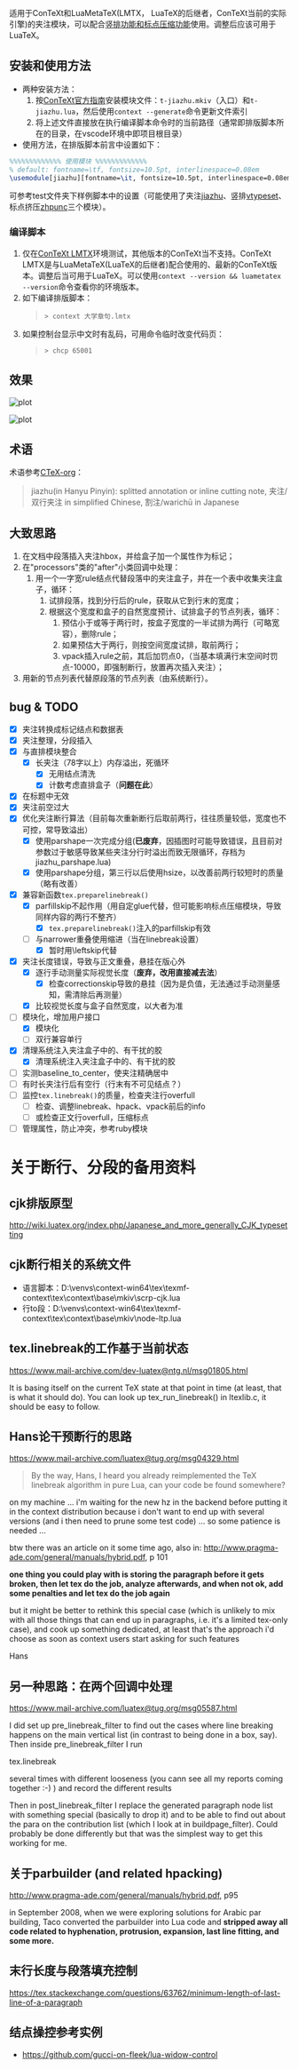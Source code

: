适用于ConTeXt和LuaMetaTeX(LMTX， LuaTeX的后继者，ConTeXt当前的实际引擎)的夹注模块，可以配合[竖排功能和标点压缩功能](https://blog.xiiigame.com/2022-02-15-ConTeXt-LMTX%E4%B8%AD%E6%96%87%E7%AB%96%E6%8E%92%E6%8F%92%E4%BB%B6/)使用。调整后应该可用于LuaTeX。

## 安装和使用方法

* 两种安装方法：
    1. 按[ConTeXt官方指南](https://wiki.contextgarden.net/Modules)安装模块文件：`t-jiazhu.mkiv`（入口）和`t-jiazhu.lua`，然后使用`context --generate`命令更新文件索引
    1. 将上述文件直接放在执行编译脚本命令时的当前路径（通常即排版脚本所在的目录，在vscode环境中即项目根目录）
* 使用方法，在排版脚本前言中设置如下：

```latex
%%%%%%%%%%%%% 使用模块 %%%%%%%%%%%%%
% default: fontname=\tf, fontsize=10.5pt, interlinespace=0.08em
\usemodule[jiazhu][fontname=\it, fontsize=10.5pt, interlinespace=0.08em]

```

可参考test文件夹下样例脚本中的设置（可能使用了夹注[jiazhu](https://github.com/Fusyong/jiazhu)、竖排[vtypeset](https://github.com/Fusyong/vertical-typesetting)、标点挤压[zhpunc](https://github.com/Fusyong/zhpunc)三个模块）。

### 编译脚本

1. 仅在[ConTeXt LMTX](https://wiki.contextgarden.net/Installation)环境测试，其他版本的ConTeXt当不支持。ConTeXt LMTX是与LuaMetaTeX(LuaTeX的后继者)配合使用的、最新的ConTeXt版本。调整后当可用于LuaTeX。可以使用`context --version && luametatex --version`命令查看你的环境版本。
1. 如下编译排版脚本：
    >```shell
    >> context 大学章句.lmtx
    >```
1. 如果控制台显示中文时有乱码，可用命令临时改变代码页：
    >```shell
    >> chcp 65001
    >```

## 效果


![plot](https://blog.xiiigame.com/img/2022-02-15-ConTeXt-LMTX中文竖排插件/vtypesetting_callback_1.jpg)

![plot](https://blog.xiiigame.com/img/2022-02-15-ConTeXt-LMTX中文竖排插件/vtypesetting_callback_2.jpg)


## 术语

术语参考[CTeX-org](https://github.com/CTeX-org/ctex-kit/blob/master/jiazhu/jiazhu.dtx)：

> jiazhu(in Hanyu Pinyin): splitted annotation or
inline cutting note, 夹注/双行夹注 in simplified Chinese, 割注/warichū in Japanese

## 大致思路

1. 在文档中段落插入夹注hbox，并给盒子加一个属性作为标记；
1. 在"processors"类的"after"小类回调中处理：
    1. 用一个一字宽rule结点代替段落中的夹注盒子，并在一个表中收集夹注盒子，循环：
        1. 试排段落，找到分行后的rule，获取从它到行末的宽度；
        1. 根据这个宽度和盒子的自然宽度预计、试排盒子的节点列表，循环：
            1. 预估小于或等于两行时，按盒子宽度的一半试排为两行（可略宽容），删除rule；
            1. 如果预估大于两行，则按空间宽度试排，取前两行；
            1. vpack插入rule之前，其后加罚点0，（当基本填满行末空间时罚点-10000，即强制断行，放置再次插入夹注）；
1. 用新的节点列表代替原段落的节点列表（由系统断行）。

## bug & TODO

* [x] 夹注转换成标记结点和数据表
* [x] 夹注整理，分段插入
* [x] 与直排模块整合
    * [x] 长夹注（78字以上）内存溢出，死循环
        * [x] 无用结点清洗
        * [x] 计数考虑直排盒子（**问题在此**）
* [x] 在标题中无效
* [X] 夹注前空过大
* [x] 优化夹注断行算法（目前每次重新断行后取前两行，往往质量较低，宽度也不可控，常导致溢出）
    * [x] 使用parshape一次完成分组(**已废弃**，因插图时可能导致错误，且目前对参数过于敏感导致某些夹注分行时溢出而致无限循环，存档为jiazhu_parshape.lua)
    * [x] 使用parshape分组，第三行以后使用hsize，以改善前两行较短时的质量（略有改善）
* [x] 兼容新函数`tex.preparelinebreak()`
    * [x] parfillskip不起作用（用自定glue代替，但可能影响标点压缩模块，导致同样内容的两行不整齐）
        * [x] `tex.preparelinebreak()`注入的parfillskip有效
    * [ ] 与narrower重叠使用缩进（当在linebreak设置）
        * [X] 暂时用\leftskip代替
* [x] 夹注长度错误，导致与正文重叠，悬挂在版心外
    * [x] 逐行手动测量实际视觉长度（**废弃，改用直接减去法**）
        * [x] 检查correctionskip导致的悬挂（因为是负值，无法通过手动测量感知，需清除后再测量）
    * [x] 比较视觉长度与盒子自然宽度，以大者为准
* [ ] 模块化，增加用户接口
    * [x] 模块化
    * [ ] 双行兼容单行
* [x] 清理系统注入夹注盒子中的、有干扰的胶
    * [x] 清理系统注入夹注盒子中的、有干扰的胶
* [ ] 实测baseline_to_center，使夹注精确居中
* [ ] 有时长夹注行后有空行（行末有不可见结点？）
* [ ] 监控`tex.linebreak()`的质量，检查夹注行overfull
    * [ ] 检查、调整linebreak、hpack、vpack前后的info
    * [ ] 或检查正文行overfull，压缩标点
* [ ] 管理属性，防止冲突，参考ruby模块

# 关于断行、分段的备用资料

## cjk排版原型

<http://wiki.luatex.org/index.php/Japanese_and_more_generally_CJK_typesetting>

## cjk断行相关的系统文件

* 语言脚本：D:\venvs\context-win64\tex\texmf-context\tex\context\base\mkiv\scrp-cjk.lua
* 行to段：D:\venvs\context-win64\tex\texmf-context\tex\context\base\mkiv\node-ltp.lua

## tex.linebreak的工作基于当前状态

<https://www.mail-archive.com/dev-luatex@ntg.nl/msg01805.html>

It is basing itself on the current TeX state at that point in time (at least, that is what it should do). You can look up tex_run_linebreak() in ltexlib.c, it should be easy to follow.

## Hans论干预断行的思路

<https://www.mail-archive.com/luatex@tug.org/msg04329.html>

> By the way, Hans, I heard you already reimplemented the TeX linebreak algorithm in pure Lua, can your code be found somewhere?

on my machine ... i'm waiting for the new hz in the backend before putting it in the context distribution because i don't want to end up with several versions (and i then need to prune some test code) ... so some patience is needed ...

btw there was an article on it some time ago, also in: <http://www.pragma-ade.com/general/manuals/hybrid.pdf>, p 101

**one thing you could play with is storing the paragraph before it gets broken, then let tex do the job, analyze afterwards, and when not ok, add some penalties and let tex do the job again**

but it might be better to rethink this special case (which is unlikely to mix with all those things that can end up in paragraphs, i.e. it's a limited tex-only case), and cook up something dedicated, at least that's the approach i'd choose as soon as context users start asking for such features

Hans

## 另一种思路：在两个回调中处理

<https://www.mail-archive.com/luatex@tug.org/msg05587.html>

I did set up pre_linebreak_filter to find out the cases where line breaking happens on the main vertical list (in contrast to being done in a box, say). Then inside pre_linebreak_filter I run

   tex.linebreak

several times with different looseness (you cann see all my reports coming together :-) ) and record the different results

Then in post_linebreak_filter I replace the generated paragraph node list with something special (basically to drop it) and to be able to find out about the para on the contribution list (which I look at in buildpage_filter). Could probably be done differently but that was the simplest way to get this working for me.

## 关于parbuilder (and related hpacking)

<http://www.pragma-ade.com/general/manuals/hybrid.pdf>, p95

in September 2008, when we were exploring solutions for Arabic par building, Taco converted the parbuilder into Lua code and **stripped away all code related to hyphenation, protrusion, expansion, last line fitting, and some more.**

## 末行长度与段落填充控制

<https://tex.stackexchange.com/questions/63762/minimum-length-of-last-line-of-a-paragraph>

## 结点操控参考实例

* <https://github.com/gucci-on-fleek/lua-widow-control>
